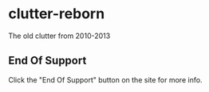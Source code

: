 # clutter-reborn
The old clutter from 2010-2013

## End Of Support
Click the "End Of Support" button on the site for more info.
